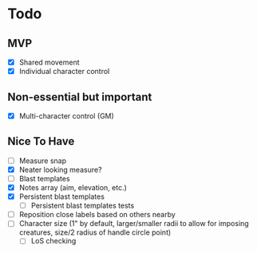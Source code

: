 # Todo

## MVP

- [x] Shared movement
- [x] Individual character control

## Non-essential but important

- [x] Multi-character control (GM)

## Nice To Have

- [ ] Measure snap
- [x] Neater looking measure?
- [ ] Blast templates
- [x] Notes array (aim, elevation, etc.)
- [x] Persistent blast templates
  - [ ] Persistent blast templates tests
- [ ] Reposition close labels based on others nearby
- [ ] Character size (1" by default, larger/smaller radii to allow for imposing creatures, size/2 radius of handle circle point)
  - [ ] LoS checking
